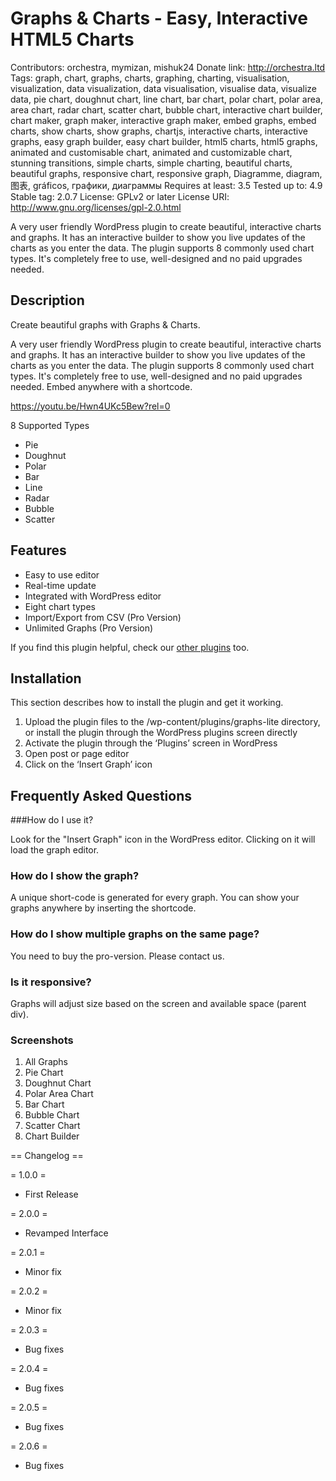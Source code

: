 # Graphs & Charts - Easy, Interactive HTML5 Charts
Contributors: orchestra, mymizan, mishuk24
Donate link: http://orchestra.ltd
Tags: graph, chart, graphs, charts, graphing, charting, visualisation, visualization, data visualization, data visualisation, visualise data, visualize data, pie chart, doughnut chart, line chart, bar chart, polar chart, polar area, area chart, radar chart, scatter chart, bubble chart, interactive chart builder, chart maker, graph maker, interactive graph maker, embed graphs, embed charts, show charts, show graphs, chartjs, interactive charts, interactive graphs, easy graph builder, easy chart builder, html5 charts, html5 graphs, animated and customisable chart, animated and customizable chart, stunning transitions, simple charts, simple charting, beautiful charts, beautiful graphs, responsive chart, responsive graph, Diagramme, diagram, 图表, gráficos, графики, диаграммы
Requires at least: 3.5
Tested up to: 4.9
Stable tag: 2.0.7
License: GPLv2 or later
License URI: http://www.gnu.org/licenses/gpl-2.0.html

A very user friendly WordPress plugin to create beautiful, interactive charts and graphs. It has an interactive builder to show you live updates of the charts as you enter the data. The plugin supports 8 commonly used chart types. It's completely free to use, well-designed and no paid upgrades needed.  

## Description

Create beautiful graphs with Graphs & Charts.

A very user friendly WordPress plugin to create beautiful, interactive charts and graphs. It has an interactive builder to show you live updates of the charts as you enter the data. The plugin supports 8 commonly used chart types. It's completely free to use, well-designed and no paid upgrades needed. Embed anywhere with a shortcode.

https://youtu.be/Hwn4UKc5Bew?rel=0

8 Supported Types

 * Pie
 * Doughnut
 * Polar
 * Bar
 * Line
 * Radar
 * Bubble
 * Scatter

## Features

 * Easy to use editor
 * Real-time update
 * Integrated with WordPress editor
 * Eight chart types
 * Import/Export from CSV (Pro Version)
 * Unlimited Graphs (Pro Version)

If you find this plugin helpful, check our [other plugins](https://orchestra.ltd/wp) too.


## Installation

This section describes how to install the plugin and get it working.

1. Upload the plugin files to the /wp-content/plugins/graphs-lite directory, or install the plugin through the WordPress plugins screen directly
2. Activate the plugin through the ‘Plugins’ screen in WordPress
3. Open post or page editor
4. Click on the ‘Insert Graph’ icon


## Frequently Asked Questions

###How do I use it?

Look for the "Insert Graph" icon in the WordPress editor. Clicking on it will load the graph editor.

### How do I show the graph?

A unique short-code is generated for every graph. You can show your graphs anywhere by inserting the shortcode. 

### How do I show multiple graphs on the same page? 

You need to buy the pro-version. Please contact us. 

### Is it responsive? 

Graphs will adjust size based on the screen and available space (parent div). 

### Screenshots 

1. All Graphs
2. Pie Chart
3. Doughnut Chart
4. Polar Area Chart
5. Bar Chart
6. Bubble Chart
7. Scatter Chart
8. Chart Builder

== Changelog ==

= 1.0.0 =
* First Release

= 2.0.0 =
* Revamped Interface

= 2.0.1 =
* Minor fix

= 2.0.2 =
* Minor fix

= 2.0.3 =
* Bug fixes

= 2.0.4 =
* Bug fixes

= 2.0.5 =
* Bug fixes

= 2.0.6 =
* Bug fixes
